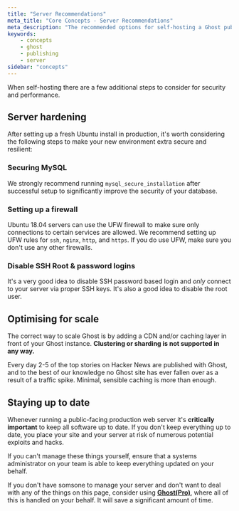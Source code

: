 ```yaml
---
title: "Server Recommendations"
meta_title: "Core Concepts - Server Recommendations"
meta_description: "The recommended options for self-hosting a Ghost publication on your server for the highest security and performance."
keywords:
    - concepts
    - ghost
    - publishing
    - server
sidebar: "concepts"
---
```


When self-hosting there are a few additional steps to consider for security and performance.

## Server hardening

After setting up a fresh Ubuntu install in production, it's worth considering the following steps to make your new environment extra secure and resilient:

### Securing MySQL

We strongly recommend running `mysql_secure_installation` after successful setup to significantly improve the security of your database.

### Setting up a firewall

Ubuntu 18.04 servers can use the UFW firewall to make sure only connections to certain services are allowed. We recommend setting up UFW rules for `ssh`, `nginx`, `http`, and `https`. If you do use UFW, make sure you don't use any other firewalls.

### Disable SSH Root & password logins

It's a very good idea to disable SSH password based login and *only* connect to your server via proper SSH keys. It's also a good idea to disable the root user. 


## Optimising for scale

The correct way to scale Ghost is by adding a CDN and/or caching layer in front of your Ghost instance. **Clustering or sharding is not supported in any way.** 

Every day 2-5 of the top stories on Hacker News are published with Ghost, and to the best of our knowledge no Ghost site has ever fallen over as a result of a traffic spike. Minimal, sensible caching is more than enough.


## Staying up to date

Whenever running a public-facing production web server it's **critically important** to keep all software up to date. If you don't keep everything up to date, you place your site and your server at risk of numerous potential exploits and hacks.

If you can't manage these things yourself, ensure that a systems administrator on your team is able to keep everything updated on your behalf.

If you don't have somsone to manage your server and don't want to deal with any of the things on this page, consider using **[Ghost(Pro)](https://ghost.org/pricing)**, where all of this is handled on your behalf. It will save a significant amount of time.
